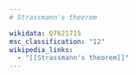 ```yaml
---
# Strassmann's theorem

wikidata: Q7621715
msc_classification: "12"
wikipedia_links:
  - "[[Strassmann's theorem]]"
---
```

